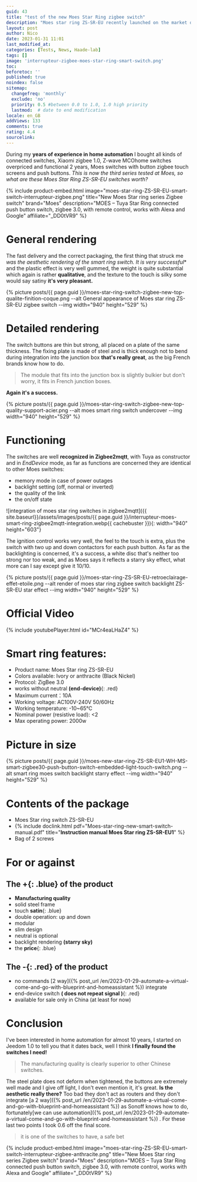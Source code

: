 ```yaml
---
guid: 43
title: "test of the new Moes Star Ring zigbee switch"
description: "Moes star ring ZS-SR-EU recently launched on the market does the new smart switch live up to our expectations?"
layout: post
author: Nico
date: 2023-01-31 11:01
last_modified_at: 
categories: [Tests, News, Haade-lab]
tags: []
image: 'interrupteur-zigbee-moes-star-ring-smart-switch.png'
toc: 
beforetoc: ''
published: true
noindex: false
sitemap:
  changefreq: 'monthly'
  exclude: 'no'
  priority: 0.5 #between 0.0 to 1.0, 1.0 high priority
  lastmod:  # date to end modification
locale: en_GB
addViews: 133
comments: true
rating: 4.4
sourcelink:
---
```


During my **years of experience in home automation** I bought all kinds of connected switches, Xiaomi zigbee 1.0, Z-wave MCOhome switches overpriced and functional 2 years, Moes switches with button zigbee touch screens and push buttons. *This is now the third series tested at Moes, so what are these Moes Star Ring ZS-SR-EU switches worth?*

{% include product-embed.html image="moes-star-ring-ZS-SR-EU-smart-switch-interrupteur-zigbee.png" title="New Moes Star ring series Zigbee switch" brand="Moes" description="MOES – Tuya Star Ring connected push button switch, zigbee 3.0, with remote control, works with Alexa and Google" affiliate="_DD0tVR9" %}

# General rendering

The fast delivery and the correct packaging, the first thing that struck me **was the aesthetic rendering* of the smart ring switch. It is very successful** and the plastic effect is very well gummed, the weight is quite substantial which again is rather **qualitative**, and the texture to the touch is silky some would say satiny **it's very pleasant.**

{% picture posts/{{ page.guid }}/moes-star-ring-switch-zigbee-new-top-qualite-finition-coque.png --alt General appearance of Moes star ring ZS-SR-EU zigbee switch --img width="940" height="529" %}

# Detailed rendering

The switch buttons are thin but strong, all placed on a plate of the same thickness.
The fixing plate is made of steel and is thick enough not to bend during integration into the junction box **that's really great**, as the big French brands know how to do.

> The module that fits into the junction box is slightly bulkier but don't worry, it fits in French junction boxes.

**Again it's a success.**

{% picture posts/{{ page.guid }}/moes-star-ring-switch-zigbee-new-top-quality-support-acier.png --alt moes smart ring switch undercover --img width="940" height="529" %}

# Functioning

The switches are well **recognized in Zigbee2mqtt**, with Tuya as constructor and in *EndDevice* mode, as far as functions are concerned they are identical to other Moes switches:

- memory mode in case of power outages
- backlight setting (off, normal or inverted)
- the quality of the link
- the on/off state

![integration of moes star ring switches in zigbee2mqtt]({{ site.baseurl}}/assets/images/posts/{{ page.guid }}/interrupteur-moes-smart-ring-zigbee2mqtt-integration.webp{{ cachebuster }}){: width="940" height="603"}

The ignition control works very well, the feel to the touch is extra, plus the switch with two up and down contactors for each push button. As far as the backlighting is concerned, it's a success, a white disc that's neither too strong nor too weak, and as Moes says it reflects a starry sky effect, what more can I say except give it 10/10.

{% picture posts/{{ page.guid }}/moes-star-ring-ZS-SR-EU-retroeclairage-effet-etoile.png --alt render of moes star ring zigbee switch backlight ZS-SR-EU star effect --img width="940" height="529" %}

# Official Video

{% include youtubePlayer.html id="MCr4eaLHaZ4" %}

# Smart ring features:

- Product name: Moes Star ring ZS-SR-EU
- Colors available: Ivory or anthracite (Black Nickel)
- Protocol: ZigBee 3.0
- works without neutral **(end-device)**{: .red}
- Maximum current：10A
- Working voltage: AC100V-240V 50/60Hz
- Working temperature: -10~65℃
- Nominal power (resistive load): <2
- Max operating power: 2000w

# Picture in size

{% picture posts/{{ page.guid }}/moes-new-star-ring-ZS-SR-EU1-WH-MS-smart-zigbee30-push-button-switch-embedded-light-touch-switch.png --alt smart ring moes switch backlight starry effect --img width="940" height="529" %}

# Contents of the package

- Moes Star ring switch ZS-SR-EU
- {% include doclink.html pdf="Moes-star-ring-new-smart-switch-manual.pdf" title="<b>Instruction manual Moes Star ring ZS-SR-EU1</b>" %}
- Bag of 2 screws

# For or against

## The **+**{: .blue} of the product
- **Manufacturing quality**
- solid steel frame
- touch **satin**{: .blue}
- double operation: up and down
- modular
- slim design
- neutral is optional
- backlight rendering **(starry sky)**
- the **price**{: .blue}

## The **-**{: .red} of the product
- no commands [2 way]({% post_url /en/2023-01-29-automate-a-virtual-come-and-go-with-blueprint-and-homeassistant %}) integrate
- end-device switch **( does not repeat signal )**{: .red}
- available for sale only in China (at least for now)

# Conclusion

I've been interested in home automation for almost 10 years, I started on Jeedom 1.0 to tell you that it dates back, well I think **I finally found the switches I need!**
> The manufacturing quality is clearly superior to other Chinese switches.

The steel plate does not deform when tightened, the buttons are extremely well made and I give off light, I don't even mention it, it's great. **Is the aesthetic really there?**
Too bad they don't act as routers and they don't integrate [a 2 way]({% post_url /en/2023-01-29-automate-a-virtual-come-and-go-with-blueprint-and-homeassistant %})  as Sonoff knows how to do, fortunately[we can use automation]({% post_url /en/2023-01-29-automate-a-virtual-come-and-go-with-blueprint-and-homeassistant %}) . For these last two points I took 0.6 off the final score.

> it is one of the switches to have, a safe bet

{% include product-embed.html image="moes-star-ring-ZS-SR-EU-smart-switch-interrupteur-zigbee-anthracite.png" title="New Moes Star ring series Zigbee switch" brand="Moes" description="MOES – Tuya Star Ring connected push button switch, zigbee 3.0, with remote control, works with Alexa and Google" affiliate="_DD0tVR9" %}


